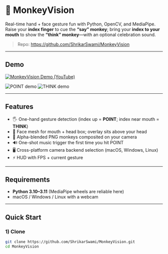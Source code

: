 # 🐒 MonkeyVision

Real-time hand + face gesture fun with Python, OpenCV, and MediaPipe.  
Raise your **index finger** to cue the **“say” monkey**; bring your **index to your mouth** to show the **“think” monkey**—with an optional celebration sound.

> Repo: https://github.com/ShrikarSwami/MonkeyVision

---

## Demo

[![MonkeyVision Demo (YouTube)](https://img.youtube.com/vi/Cj1oETl1BUY/0.jpg)](https://youtu.be/Cj1oETl1BUY "MonkeyVision Demo")

![POINT demo](docs/point.gif)
![THINK demo](docs/think.gif)

---

## Features

- 🖐️ One-hand gesture detection (index up = **POINT**; index near mouth = **THINK**)
- 🙂 Face mesh for mouth + head box; overlay sits above your head
- 🧩 Alpha-blended PNG monkeys composited on your camera
- 🔊 One-shot music trigger the first time you hit POINT
- 🖥️ Cross-platform camera backend selection (macOS, Windows, Linux)
- ⚡ HUD with FPS + current gesture

---

## Requirements

- **Python 3.10–3.11** (MediaPipe wheels are reliable here)
- macOS / Windows / Linux with a webcam

---

## Quick Start

### 1) Clone
```bash
git clone https://github.com/ShrikarSwami/MonkeyVision.git
cd MonkeyVision
